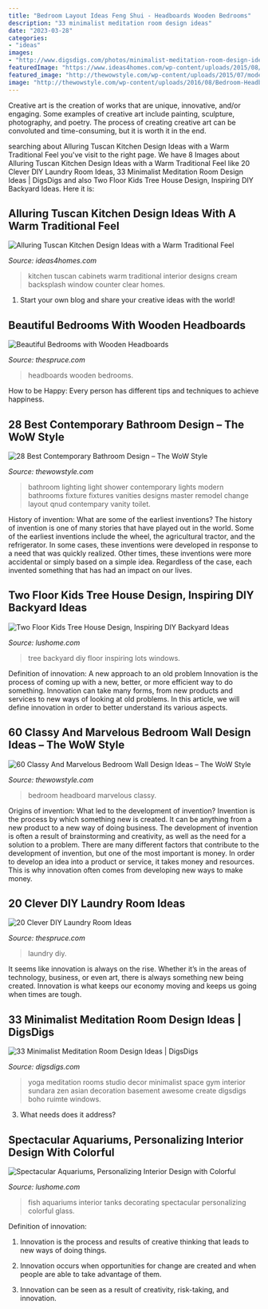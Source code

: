 ```yaml
---
title: "Bedroom Layout Ideas Feng Shui - Headboards Wooden Bedrooms"
description: "33 minimalist meditation room design ideas"
date: "2023-03-28"
categories:
- "ideas"
images:
- "http://www.digsdigs.com/photos/minimalist-meditation-room-design-ideas-29.jpg"
featuredImage: "https://www.ideas4homes.com/wp-content/uploads/2015/08/Simple-White-Counter-and-Cabinets-near-Cream-Backsplash-near-Clear-Window-in-Tuscan-Kitchen-Design-Ideas.jpg"
featured_image: "http://thewowstyle.com/wp-content/uploads/2015/07/modern-bathroom-design-layout-for-best-bathroom-design-ideas.jpg"
image: "http://thewowstyle.com/wp-content/uploads/2016/08/Bedroom-Headboard-Design-Ideas-1.jpg"
---
```



Creative art is the creation of works that are unique, innovative, and/or engaging. Some examples of creative art include painting, sculpture, photography, and poetry. The process of creating creative art can be convoluted and time-consuming, but it is worth it in the end.

	

		
searching about Alluring Tuscan Kitchen Design Ideas with a Warm Traditional Feel you've visit to the right page. We have 8 Images about Alluring Tuscan Kitchen Design Ideas with a Warm Traditional Feel like 20 Clever DIY Laundry Room Ideas, 33 Minimalist Meditation Room Design Ideas | DigsDigs and also Two Floor Kids Tree House Design, Inspiring DIY Backyard Ideas. Here it is:
		
    
## Alluring Tuscan Kitchen Design Ideas With A Warm Traditional Feel

<img loading=lazy src="https://www.ideas4homes.com/wp-content/uploads/2015/08/Simple-White-Counter-and-Cabinets-near-Cream-Backsplash-near-Clear-Window-in-Tuscan-Kitchen-Design-Ideas.jpg" onerror="this.onerror=null;this.src='https://tse1.mm.bing.net/th?id=OIP.B8ZJJ7P_PyXkg2TOWL0ALgHaFz&amp;pid=15.1';" alt="Alluring Tuscan Kitchen Design Ideas with a Warm Traditional Feel">

_Source: ideas4homes.com_

>kitchen tuscan cabinets warm traditional interior designs cream backsplash window counter clear homes. 

	

1. Start your own blog and share your creative ideas with the world!

    
## Beautiful Bedrooms With Wooden Headboards

<img loading=lazy src="https://fthmb.tqn.com/c5_PPJsIhvDydxCaR2sIY0PWxpE=/1015x1500/filters:fill(auto,1)/woodheadboard1-591a248d3df78cf5fac5cc0c.jpg" onerror="this.onerror=null;this.src='https://tse1.mm.bing.net/th?id=OIP.PK8h1u8RfFnXVr-20xbbhwHaK8&amp;pid=15.1';" alt="Beautiful Bedrooms with Wooden Headboards">

_Source: thespruce.com_

>headboards wooden bedrooms. 

	

How to be Happy: Every person has different tips and techniques to achieve happiness.
 

    
## 28 Best Contemporary Bathroom Design – The WoW Style

<img loading=lazy src="http://thewowstyle.com/wp-content/uploads/2015/07/modern-bathroom-design-layout-for-best-bathroom-design-ideas.jpg" onerror="this.onerror=null;this.src='https://tse3.mm.bing.net/th?id=OIP.FGlZPAfOGVtOQZ92v6b8vQHaE9&amp;pid=15.1';" alt="28 Best Contemporary Bathroom Design – The WoW Style">

_Source: thewowstyle.com_

>bathroom lighting light shower contemporary lights modern bathrooms fixture fixtures vanities designs master remodel change layout qnud contempary vanity toilet. 

	

History of invention: What are some of the earliest inventions?
The history of invention is one of many stories that have played out in the world. Some of the earliest inventions include the wheel, the agricultural tractor, and the refrigerator. In some cases, these inventions were developed in response to a need that was quickly realized. Other times, these inventions were more accidental or simply based on a simple idea. Regardless of the case, each invented something that has had an impact on our lives.

    
## Two Floor Kids Tree House Design, Inspiring DIY Backyard Ideas

<img loading=lazy src="https://www.lushome.com/wp-content/uploads/2013/05/kids-tree-house-design-idea-2.jpg" onerror="this.onerror=null;this.src='https://tse1.mm.bing.net/th?id=OIP.8TiU7w2tMI8vaXSr6u8XsAHaLH&amp;pid=15.1';" alt="Two Floor Kids Tree House Design, Inspiring DIY Backyard Ideas">

_Source: lushome.com_

>tree backyard diy floor inspiring lots windows. 

	

Definition of innovation: A new approach to an old problem
Innovation is the process of coming up with a new, better, or more efficient way to do something. Innovation can take many forms, from new products and services to new ways of looking at old problems. In this article, we will define innovation in order to better understand its various aspects.

    
## 60 Classy And Marvelous Bedroom Wall Design Ideas – The WoW Style

<img loading=lazy src="http://thewowstyle.com/wp-content/uploads/2016/08/Bedroom-Headboard-Design-Ideas-1.jpg" onerror="this.onerror=null;this.src='https://tse3.mm.bing.net/th?id=OIP.LIez8IiXMPeAm1LYYADsQwHaJ4&amp;pid=15.1';" alt="60 Classy And Marvelous Bedroom Wall Design Ideas – The WoW Style">

_Source: thewowstyle.com_

>bedroom headboard marvelous classy. 

	

Origins of invention: What led to the development of invention?
Invention is the process by which something new is created. It can be anything from a new product to a new way of doing business. The development of invention is often a result of brainstorming and creativity, as well as the need for a solution to a problem. There are many different factors that contribute to the development of invention, but one of the most important is money. In order to develop an idea into a product or service, it takes money and resources. This is why innovation often comes from developing new ways to make money.

    
## 20 Clever DIY Laundry Room Ideas

<img loading=lazy src="https://fthmb.tqn.com/iL-xMDfKm45MTZVDVGfkgEbvz2Y=/715x1071/filters:fill(auto,1)/LaundryRoomMakeoverVintageRevivals11-57704af83df78cb62c8b58e3.jpg" onerror="this.onerror=null;this.src='https://tse1.mm.bing.net/th?id=OIP.mUPwdd2g5E6WJftluY7C7AHaLG&amp;pid=15.1';" alt="20 Clever DIY Laundry Room Ideas">

_Source: thespruce.com_

>laundry diy. 

	

It seems like innovation is always on the rise. Whether it’s in the areas of technology, business, or even art, there is always something new being created. Innovation is what keeps our economy moving and keeps us going when times are tough.

    
## 33 Minimalist Meditation Room Design Ideas | DigsDigs

<img loading=lazy src="http://www.digsdigs.com/photos/minimalist-meditation-room-design-ideas-29.jpg" onerror="this.onerror=null;this.src='https://tse4.mm.bing.net/th?id=OIP.5HsbhWmkrOJblp8J2SiBUQHaE8&amp;pid=15.1';" alt="33 Minimalist Meditation Room Design Ideas | DigsDigs">

_Source: digsdigs.com_

>yoga meditation rooms studio decor minimalist space gym interior sundara zen asian decoration basement awesome create digsdigs boho ruimte windows. 

	

3) What needs does it address?

    
## Spectacular Aquariums, Personalizing Interior Design With Colorful

<img loading=lazy src="https://www.lushome.com/wp-content/uploads/2013/07/interior-decorating-aquariums-feng-shui-homes-9.jpg" onerror="this.onerror=null;this.src='https://tse4.mm.bing.net/th?id=OIP.8yPcfeIczwjbtsHrAHrqNwHaEn&amp;pid=15.1';" alt="Spectacular Aquariums, Personalizing Interior Design with Colorful">

_Source: lushome.com_

>fish aquariums interior tanks decorating spectacular personalizing colorful glass. 

	

Definition of innovation:
1. Innovation is the process and results of creative thinking that leads to new ways of doing things.
2. Innovation occurs when opportunities for change are created and when people are able to take advantage of them.

3. Innovation can be seen as a result of creativity, risk-taking, and innovation.

